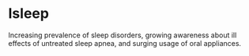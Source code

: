 # Isleep
Increasing prevalence of sleep disorders, growing awareness about ill effects of untreated sleep apnea, and surging usage of oral appliances.
